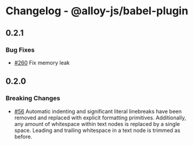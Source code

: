 # Changelog - @alloy-js/babel-plugin

## 0.2.1

### Bug Fixes

- [#260](https://github.com/alloy-framework/alloy/pull/260) Fix memory leak




## 0.2.0

### Breaking Changes

- [#56](https://github.com/alloy-framework/alloy/pull/56) Automatic indenting and significant literal linebreaks have been removed and replaced with explicit formatting primitives.  Additionally, any amount of whitespace within text nodes is replaced by a single space. Leading and trailing whitespace in a text node is trimmed as before.

